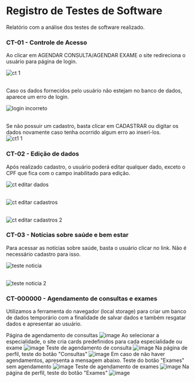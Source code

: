 # Registro de Testes de Software

Relatório com a análise dos testes de software realizado. 

### CT-01 - Controle de Acesso

Ao clicar em AGENDAR CONSULTA/AGENDAR EXAME o site redireciona o usuário para página de login.

![ct 1](https://github.com/ICEI-PUC-Minas-PMV-ADS/pmv-ads-2023-1-e1-proj-web-t7-medicfy/assets/128761556/4c9cd2c0-1578-4294-bf0e-7820428125c0) <br /> <br />

Caso os dados fornecidos pelo usuário não estejam no banco de dados, aparece um erro de login. <br>

![login incorreto](https://github.com/ICEI-PUC-Minas-PMV-ADS/pmv-ads-2023-1-e1-proj-web-t7-medicfy/assets/128761556/521839be-9bb5-4ffd-a4a8-1bf1e053971a) <br /> <br />


Se não possuir um cadastro, basta clicar em CADASTRAR ou digitar os dados novamente caso tenha ocorrido algum erro ao inserí-los. <br>
![ct1 1](https://github.com/ICEI-PUC-Minas-PMV-ADS/pmv-ads-2023-1-e1-proj-web-t7-medicfy/assets/128761556/35a39e71-ad33-482e-9ee1-e70136494f6c)


### CT-02 - Edição de dados

Após realizado cadastro, o usuário poderá editar qualquer dado, exceto o CPF que fica com o campo inabilitado para edição. 

![ct editar dados](https://github.com/ICEI-PUC-Minas-PMV-ADS/pmv-ads-2023-1-e1-proj-web-t7-medicfy/assets/128761556/1f5844af-de04-4012-9d86-4e93e889a494) <br /> <br />

![ct editar cadastros](https://github.com/ICEI-PUC-Minas-PMV-ADS/pmv-ads-2023-1-e1-proj-web-t7-medicfy/assets/128761556/f8fbe9bc-69ab-4924-a906-c079e2f64a76) <br /> <br />


![ct editar cadastros 2](https://github.com/ICEI-PUC-Minas-PMV-ADS/pmv-ads-2023-1-e1-proj-web-t7-medicfy/assets/128761556/f1c75271-033e-420a-be4d-d1ee27df6ba0)


### CT-03 - Notícias sobre saúde e bem estar

Para acessar as notícias sobre saúde, basta o usuário clicar no link. Não é necessário cadastro para isso. 


![teste noticia](https://github.com/ICEI-PUC-Minas-PMV-ADS/pmv-ads-2023-1-e1-proj-web-t7-medicfy/assets/128761556/3e3e4ea9-d273-446a-bac5-120fca45e569) <br /> <br />

![teste noticia 2](https://github.com/ICEI-PUC-Minas-PMV-ADS/pmv-ads-2023-1-e1-proj-web-t7-medicfy/assets/128761556/4575a885-b1b9-4436-a714-a81aa7ea6e63)

### CT-000000 - Agendamento de consultas e exames

Utilizamos a ferramenta do navegador (local storage) para criar um banco de dados temporário com a finalidade de salvar dados e também resgatar dados e apresentar ao usuário.

Página de agendamento de consultas
![image](https://github.com/ICEI-PUC-Minas-PMV-ADS/pmv-ads-2023-1-e1-proj-web-t7-medicfy/assets/128761321/5c27c24f-d1c3-46cd-aee3-5d55e5a14ae7)
Ao selecionar a especialidade, o site cria cards predefinidos para cada especialidade ou exame
![image](https://github.com/ICEI-PUC-Minas-PMV-ADS/pmv-ads-2023-1-e1-proj-web-t7-medicfy/assets/128761321/cd41484b-5e17-45fa-8ef7-a8299c565be1)
Teste de agendamento de consulta
![image](https://github.com/ICEI-PUC-Minas-PMV-ADS/pmv-ads-2023-1-e1-proj-web-t7-medicfy/assets/128761321/8b37d5e5-0585-4928-866c-5abca449b9ce)
Na página de perfil, teste do botão "Consultas"
![image](https://github.com/ICEI-PUC-Minas-PMV-ADS/pmv-ads-2023-1-e1-proj-web-t7-medicfy/assets/128761321/246acccd-852f-489f-b5b0-446a3d3dba2b)
Em caso de não haver agendamentos, apresenta a mensagem abaixo. Teste do botão "Exames" sem agendamento
![image](https://github.com/ICEI-PUC-Minas-PMV-ADS/pmv-ads-2023-1-e1-proj-web-t7-medicfy/assets/128761321/8ae33f68-206b-4e02-900e-0ae24c7e050e)
Teste de agendamento de exames
![image](https://github.com/ICEI-PUC-Minas-PMV-ADS/pmv-ads-2023-1-e1-proj-web-t7-medicfy/assets/128761321/bdc07369-eeb2-4f87-9a16-36961de685f1)
Na página de perfil, teste do botão "Exames"
![image](https://github.com/ICEI-PUC-Minas-PMV-ADS/pmv-ads-2023-1-e1-proj-web-t7-medicfy/assets/128761321/cb40f28e-9fe2-4060-80fd-05b5239127fe)
